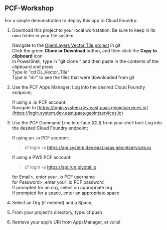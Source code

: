 ## PCF-Workshop

For a simple demonstration to deploy this app to Cloud Foundry:

1. Download this project to your local workstation. Be sure to keep in its own folder in your file system.

   Navigate to the [OpenLayers Vector Tile project](https://github.com/lnguyen2341/OL_Vector_Tile) in git  
   Click the green **Clone or Download** button, and then click the **Copy to clipboard** icon  
   In PowerShell, type in "git clone " and then paste in the contents of the clipboard and press <Enter>  
   Type in "cd OL_Vector_Tile"  
   Type in "dir" to see the files that were downloaded from git

2. Use the PCF Apps Manager: Log into the desired Cloud Foundry endpoint;

   If using a .io PCF account:  
   Navigate to [https://login.system.dev.east.paas.geointservices.io](https://login.system.dev.east.paas.geointservices.io)

3. Use the PCF Command Line Interface (CLI) from your shell tool: Log into the desired Cloud Foundry endpoint;

   If using an .io PCF account:  
   > cf login -a https://api.system.dev.east.paas.geointservices.io

   If using a PWS PCF account:  
   > cf login -a https://api.run.pivotal.io

   for Email>, enter your .io PCF username  
   for Password>, enter your .io PCF password  
   If prompted for an org, select an appropriate org  
   If prompted for a space, enter an appropriate space  

4. Select an Org (if needed) and a Space;
5. From your project's directory, type: cf push
6. Retrieve your app's URI from AppsManager, et voila!

